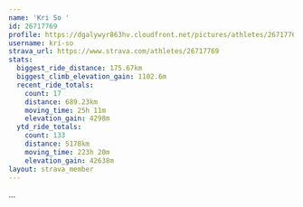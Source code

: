 ```yaml
---
name: 'Kri So '
id: 26717769
profile: https://dgalywyr863hv.cloudfront.net/pictures/athletes/26717769/7761026/14/large.jpg
username: kri-so
strava_url: https://www.strava.com/athletes/26717769
stats:
  biggest_ride_distance: 175.67km
  biggest_climb_elevation_gain: 1102.6m
  recent_ride_totals:
    count: 17
    distance: 689.23km
    moving_time: 25h 11m
    elevation_gain: 4298m
  ytd_ride_totals:
    count: 133
    distance: 5178km
    moving_time: 223h 20m
    elevation_gain: 42638m
layout: strava_member
--- 
```

...
